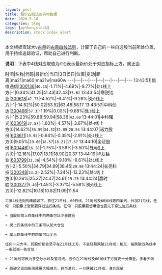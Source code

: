 ```yaml
---
layout: post
title: 股价四线法则实时数据
date: 2020-5-10
categories: blog
tags: [python,stock]
description: stock index alert
---
```



本文根据雪球大v[古泉](https://xueqiu.com/u/7148646888)的[古泉四线法则](https://xueqiu.com/7148646888/130498192)，计算了自己的一些自选股当前所处位置，用于持续追踪验证，帮助自己进行判断。

**说明**：下表中4线对应取值为`红色`表示最新价处于对应指标上方，属正面

时间|名称|代码|最新价|当日|3日|5日|位置|变动|距离|ma21|ma60|ma21w|ma60w
---|---|---|---|---|---|---|---|---
13:43:51|信维通信|[300136](https://xueqiu.com/S/SZ300136)|`40.15`|-1.71%|-4.69%|-9.77%|处`1`线上方|-1|0.34%|41.25|41.43|42.43|`35.61`
13:43:54|寒锐钴业|[300618](https://xueqiu.com/S/SZ300618)|`47.73`|-4.52%|-6.41%|-9.26%|处`0`线上方|-1|-14.52%|50.02|53.52|63.48|58.17
13:43:57|中科创达|[300496](https://xueqiu.com/S/SZ300496)|`57.3`|-1.19%|0.00%|-9.88%|处`1`线上方|-1|5.23%|59.88|59.94|58.36|`43.60`
13:44:01|中科曙光|[603019](https://xueqiu.com/S/SH603019)|`37.57`|-1.60%|-4.57%|-3.67%|处`4`线上方|0|14.62%|`36.59`|`34.32`|`32.85`|`28.54`
13:44:07|诺力股份|[603611](https://xueqiu.com/S/SH603611)|`19.92`|-0.94%|-0.35%|-2.91%|处`4`线上方|0|9.05%|`19.00`|`18.57`|`18.21`|`17.37`
13:44:10|金证股份|[600446](https://xueqiu.com/S/SH600446)|`16.28`|-1.75%|-3.56%|-3.50%|处`0`线上方|0|-12.16%|17.07|18.11|18.90|20.37
13:44:19|华友钴业|[603799](https://xueqiu.com/S/SH603799)|`32.36`|-4.54%|-9.18%|-9.61%|处`1`线上方|-2|-5.50%|34.79|34.89|38.45|`29.98`
13:44:24|长亮科技|[300348](https://xueqiu.com/S/SZ300348)|`23.2`|-2.52%|-7.24%|-13.23%|处`1`线上方|0|0.26%|25.37|24.47|24.61|`19.25`
13:44:24|赢时胜|[300377](https://xueqiu.com/S/SZ300377)|`9.49`|-1.45%|-3.37%|-5.58%|处`0`线上方|0|-12.82%|10.18|10.82|11.09|11.54

```
古泉4线法则的精髓如下。抓住21日线、60日线、21周线及60周线等四条线，外加21月线，任何一只股票上涨都要穿过这四条线，任何一只股票要想爆雷也要先下穿过这四条线：

+ 当股价爬上四条线中的两条可以少量建仓

+ 爬上四条线中的三条可以加大仓位

+ 爬上四条线中的四条可以全仓

任何一只大牛，其股价都会坚守在21月线上方，不会轻易跌破21月线；相反，每跌破四条线中一条就减一些仓位：

+ 21周线可做为多空分水岭及警戒线，股价在21周线及60周线下方就要十分慎重，多看少做

+ 跌破全部四条线就要大幅减仓，甚至清仓，一旦跌破21月线，清仓观望
```